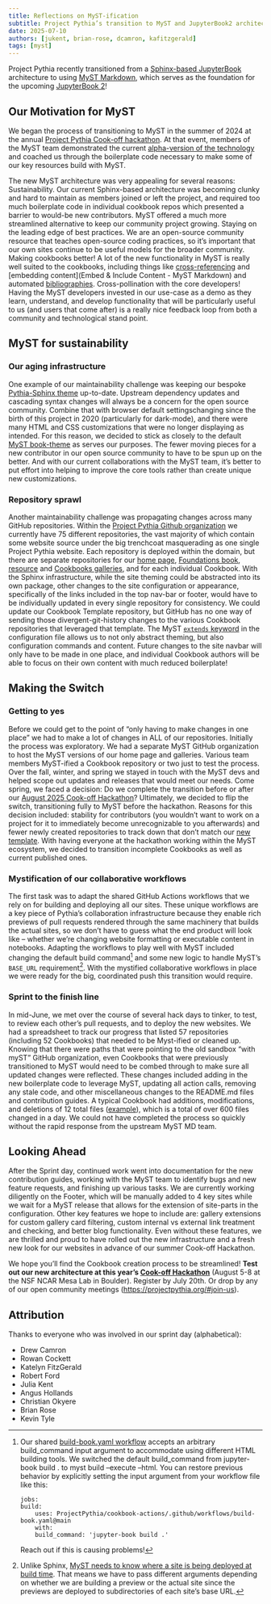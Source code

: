 ```yaml
---
title: Reflections on MyST-ification
subtitle: Project Pythia’s transition to MyST and JupyterBook2 architecture
date: 2025-07-10
authors: [jukent, brian-rose, dcamron, kafitzgerald]
tags: [myst]
---
```


Project Pythia recently transitioned from a [Sphinx-based JupyterBook](https://jupyterbook.org/en/stable/intro.html) architecture to using [MyST Markdown](https://mystmd.org/), which serves as the foundation for the upcoming [JupyterBook 2](https://next.jupyterbook.org/)!

## Our Motivation for MyST
We began the process of transitioning to MyST in the summer of 2024 at the annual [Project Pythia Cook-off hackathon](https://projectpythia.org/posts/new-cookbooks). At that event, members of the MyST team demonstrated the current [alpha-version of the technology](https://executablebooks.org/en/latest/blog/2024-06-14-project-pythia-mystmd/) and coached us through the boilerplate code necessary to make some of our key resources build with MyST.

The new MyST architecture was very appealing for several reasons:
Sustainability. Our current Sphinx-based architecture was becoming clunky and hard to maintain as members joined or left the project, and required too much boilerplate code in individual cookbook repos which presented a barrier to would-be new contributors. MyST offered a much more streamlined alternative to keep our community project growing.
Staying on the leading edge of best practices. We are an open-source community resource that teaches open-source coding practices, so it’s important that our own sites continue to be useful models for the broader community.
Making cookbooks better! A lot of the new functionality in MyST is really well suited to the cookbooks, including things like [cross-referencing](https://mystmd.org/guide/cross-references) and [embedding content](Embed & Include Content - MyST Markdown) and automated [bibliographies](https://mystmd.org/guide/citations).
Cross-pollination with the core developers! Having the MyST developers invested in our use-case as a demo as they learn, understand, and develop functionality that will be particularly useful to us (and users that come after) is a really nice feedback loop from both a community and technological stand point.

## MyST for sustainability
### Our aging infrastructure
One example of our maintainability challenge was keeping our bespoke [Pythia-Sphinx theme](https://github.com/ProjectPythia/sphinx-pythia-theme) up-to-date. Upstream dependency updates and cascading syntax changes will always be a concern for the open source community. Combine that with browser default settingschanging since the birth of this project in 2020 (particularly for dark-mode), and there were many HTML and CSS customizations that were no longer displaying as intended. For this reason, we decided to stick as closely to the default [MyST book-theme](https://mystmd.org/guide/website-templates) as serves our purposes. The fewer moving pieces for a new contributor in our open source community to have to be spun up on the better. And with our current collaborations with the MyST team, it’s better to put effort into helping to improve the core tools rather than create unique new customizations.

### Repository sprawl
Another maintainability challenge was propagating changes across many GitHub repositories. Within the [Project Pythia Github organization](https://github.com/ProjectPythia/) we currently have 75 different repositories, the vast majority of which contain some website source under the big trenchcoat masquerading as one single Project Pythia website. Each repository is deployed within the domain, but there are separate repositories for our [home page](https://projectpythia.org/), [Foundations book](https://foundations.projectpythia.org/), [resource](https://projectpythia.org/resource-gallery/) and [Cookbooks galleries](https://cookbooks.projectpythia.org/), and for each individual Cookbook. With the Sphinx infrastructure, while the site theming could be abstracted into its own package, other changes to the site configuration or appearance, specifically of the links included in the top nav-bar or footer, would have to be individually updated in every single repository for consistency. We could update our Cookbook Template repository, but GitHub has no one way of sending those divergent-git-history changes to the various Cookbook repositories that leveraged that template. The MyST [`extends` keyword](https://mystmd.org/guide/frontmatter#composing-myst-yml) in the configuration file allows us to not only abstract theming, but also configuration commands and content. Future changes to the site navbar will only have to be made in one place, and individual Cookbook authors will be able to focus on their own content with much reduced boilerplate!

## Making the Switch
### Getting to yes
Before we could get to the point of “only having to make changes in one place” we had to make a lot of changes in ALL of our repositories. Initially the process was exploratory. We had a separate MyST GitHub organization to host the MyST versions of our home page and galleries. Various team members MyST-ified a Cookbook repository or two just to test the process. Over the fall, winter, and spring we stayed in touch with the MyST devs and helped scope out updates and releases that would meet our needs. Come spring, we faced a decision: Do we complete the transition before or after our [August 2025 Cook-off Hackathon](https://projectpythia.org/pythia-cookoff-2025/)?
Ultimately, we decided to flip the switch, transitioning fully to MyST before the hackathon. Reasons for this decision included: stability for contributors (you wouldn’t want to work on a project for it to immediately become unrecognizable to you afterwards) and fewer newly created repositories to track down that don’t match our [new template](https://github.com/ProjectPythia/cookbook-template). With having everyone at the hackathon working within the MyST ecosystem, we decided to transition incomplete Cookbooks as well as current published ones.

### Mystification of our collaborative workflows
The first task was to adapt the shared GitHub Actions workflows that we rely on for building and deploying all our sites. These unique workflows are a key piece of Pythia’s collaboration infrastructure because they enable rich previews of pull requests rendered through the same machinery that builds the actual sites, so we don’t have to guess what the end product will look like – whether we’re changing website formatting or executable content in notebooks. Adapting the workflows to play well with MyST included changing the default build command[^buildcommand] and some new logic to handle MyST’s `BASE_URL` requirement[^baseurl]. With the mystified collaborative workflows in place we were ready for the big, coordinated push this transition would require.

### Sprint to the finish line
In mid-June, we met over the course of several hack days to tinker, to test, to review each other’s pull requests, and to deploy the new websites. We had a spreadsheet to track our progress that listed 57 repositories (including 52 Cookbooks) that needed to be Myst-ified or cleaned up. Knowing that there were paths that were pointing to the old sandbox “with myST” GitHub organization, even Cookbooks that were previously transitioned to MyST would need to be combed through to make sure all updated changes were reflected. These changes included adding in the new boilerplate code to leverage MyST, updating all action calls, removing any stale code, and other miscellaneous changes to the README.md files and contribution guides. A typical Cookbook had additions, modifications, and deletions of 12 total files ([example](https://github.com/ProjectPythia/xbatcher-ML-1-cookbook/pull/16/files)), which is a total of over 600 files changed in a day. We could not have completed the process so quickly without the rapid response from the upstream MyST MD team.

## Looking Ahead
After the Sprint day, continued work went into documentation for the new contribution guides, working with the MyST team to identify bugs and new feature requests, and finishing up various tasks. We are currently working diligently on the Footer, which will be manually added to 4 key sites while we wait for a MyST release that allows for the extension of site-parts in the configuration. Other key features we hope to include are: gallery extensions for custom gallery card filtering, custom internal vs external link treatment and checking, and better blog functionality. Even without these features, we are thrilled and proud to have rolled out the new infrastructure and a fresh new look for our websites in advance of our summer Cook-off Hackathon.

We hope you’ll find the Cookbook creation process to be streamlined! **Test out our new architecture at this year’s [Cook-off Hackathon](https://projectpythia.org/pythia-cookoff-2025/)** (August 5-8 at the NSF NCAR Mesa Lab in Boulder). Register by July 20th. Or drop by any of our open community meetings (https://projectpythia.org/#join-us).

## Attribution
Thanks to everyone who was involved in our sprint day (alphabetical):
- Drew Camron
- Rowan Cockett
- Katelyn FitzGerald
- Robert Ford
- Julia Kent
- Angus Hollands
- Christian Okyere
- Brian Rose
- Kevin Tyle

[^buildcommand]: Our shared [build-book.yaml workflow](https://github.com/ProjectPythia/cookbook-actions/blob/main/.github/workflows/build-book.yaml) accepts an arbitrary build_command input argument to accommodate using different HTML building tools. We switched the default build_command from jupyter-book build . to myst build –execute –html. You can restore previous behavior by explicitly setting the input argument from your workflow file like this:
    ```
    jobs:
    build:
        uses: ProjectPythia/cookbook-actions/.github/workflows/build-book.yaml@main
        with:
        build_command: 'jupyter-book build .'
    ```
    Reach out if this is causing problems!

[^baseurl]: Unlike Sphinx, [MyST needs to know where a site is being deployed at build time](https://mystmd.org/guide/deployment-github-pages#base-url-configuration-for-github-pages). That means we have to pass different arguments depending on whether we are building a preview or the actual site since the previews are deployed to subdirectories of each site’s base URL.
